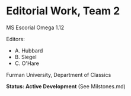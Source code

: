 # Editorial Work, Team 2

MS Escorial Omega 1.12

Editors:

- A. Hubbard
- B. Siegel
- C. O'Hare

Furman University, Department of Classics

**Status: Active Development** (See Milstones.md)
